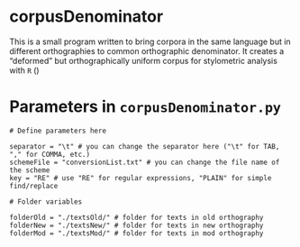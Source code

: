 # corpusDenominator

This is a small program written to bring corpora in the same language but in different orthographies to common orthographic denominator. It creates a “deformed” but orthographically uniform corpus for stylometric analysis with `R` ()

# Parameters in `corpusDenominator.py`
```
# Define parameters here

separator = "\t" # you can change the separator here ("\t" for TAB, "," for COMMA, etc.)
schemeFile = "conversionList.txt" # you can change the file name of the scheme
key = "RE" # use "RE" for regular expressions, "PLAIN" for simple find/replace

# Folder variables

folderOld = "./textsOld/" # folder for texts in old orthography
folderNew = "./textsNew/" # folder for texts in new orthography
folderMod = "./textsMod/" # folder for texts in mod orthography
```
